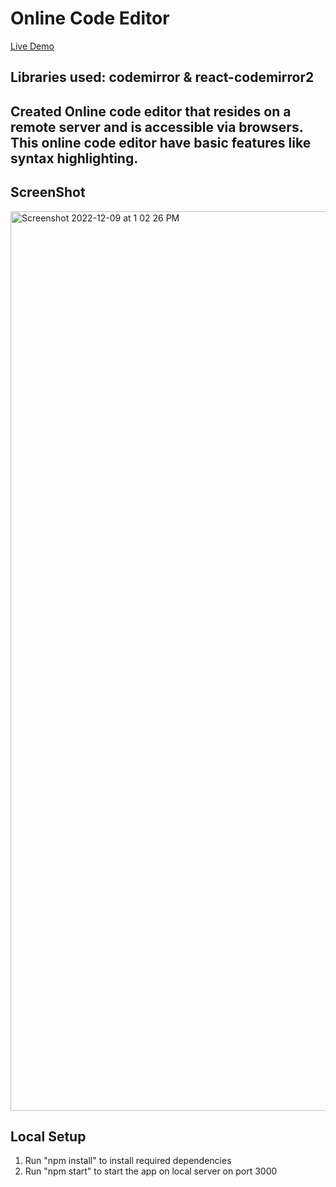# Online Code Editor 
[Live Demo](https://ide.bablukumar9.repl.co/)

## Libraries used: codemirror & react-codemirror2
## Created Online code editor that resides on a remote server and is accessible via browsers. This online code editor have basic features like syntax highlighting.

## ScreenShot
<img width="1439" alt="Screenshot 2022-12-09 at 1 02 26 PM" src="https://user-images.githubusercontent.com/109030441/206649114-e0ae1191-bce3-4034-849b-7f14a48a0a76.png">


## Local Setup
1. Run "npm install" to install required dependencies
2. Run "npm start" to start the app on local server on port 3000
